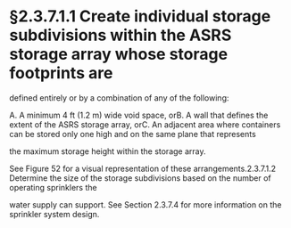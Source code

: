 # §2.3.7.1.1 Create individual storage subdivisions within the ASRS storage array whose storage footprints are



defined entirely or by a combination of any of the following:

A. A minimum 4 ft (1.2 m) wide void space, orB. A wall that defines the extent of the ASRS storage array, orC. An adjacent area where containers can be stored only one high and on the same plane that represents

the maximum storage height within the storage array.

See Figure 52 for a visual representation of these arrangements.2.3.7.1.2 Determine the size of the storage subdivisions based on the number of operating sprinklers the

water supply can support. See Section 2.3.7.4 for more information on the sprinkler system design.